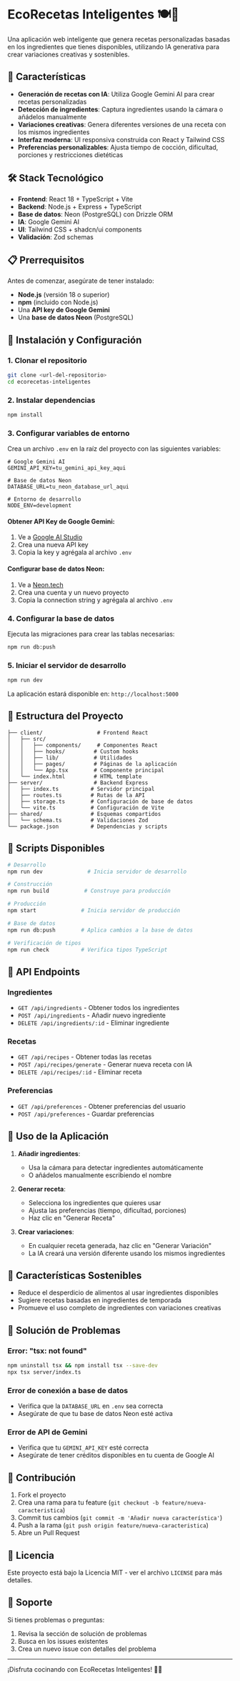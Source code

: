 
# EcoRecetas Inteligentes 🍽️🤖

Una aplicación web inteligente que genera recetas personalizadas basadas en los ingredientes que tienes disponibles, utilizando IA generativa para crear variaciones creativas y sostenibles.

## 🚀 Características

- **Generación de recetas con IA**: Utiliza Google Gemini AI para crear recetas personalizadas
- **Detección de ingredientes**: Captura ingredientes usando la cámara o añádelos manualmente
- **Variaciones creativas**: Genera diferentes versiones de una receta con los mismos ingredientes
- **Interfaz moderna**: UI responsiva construida con React y Tailwind CSS
- **Preferencias personalizables**: Ajusta tiempo de cocción, dificultad, porciones y restricciones dietéticas

## 🛠️ Stack Tecnológico

- **Frontend**: React 18 + TypeScript + Vite
- **Backend**: Node.js + Express + TypeScript
- **Base de datos**: Neon (PostgreSQL) con Drizzle ORM
- **IA**: Google Gemini AI
- **UI**: Tailwind CSS + shadcn/ui components
- **Validación**: Zod schemas

## 📋 Prerrequisitos

Antes de comenzar, asegúrate de tener instalado:

- **Node.js** (versión 18 o superior)
- **npm** (incluido con Node.js)
- Una **API key de Google Gemini**
- Una **base de datos Neon** (PostgreSQL)

## 🔧 Instalación y Configuración

### 1. Clonar el repositorio

```bash
git clone <url-del-repositorio>
cd ecorecetas-inteligentes
```

### 2. Instalar dependencias

```bash
npm install
```

### 3. Configurar variables de entorno

Crea un archivo `.env` en la raíz del proyecto con las siguientes variables:

```env
# Google Gemini AI
GEMINI_API_KEY=tu_gemini_api_key_aqui

# Base de datos Neon
DATABASE_URL=tu_neon_database_url_aqui

# Entorno de desarrollo
NODE_ENV=development
```

#### Obtener API Key de Google Gemini:
1. Ve a [Google AI Studio](https://makersuite.google.com/app/apikey)
2. Crea una nueva API key
3. Copia la key y agrégala al archivo `.env`

#### Configurar base de datos Neon:
1. Ve a [Neon.tech](https://neon.tech)
2. Crea una cuenta y un nuevo proyecto
3. Copia la connection string y agrégala al archivo `.env`

### 4. Configurar la base de datos

Ejecuta las migraciones para crear las tablas necesarias:

```bash
npm run db:push
```

### 5. Iniciar el servidor de desarrollo

```bash
npm run dev
```

La aplicación estará disponible en: `http://localhost:5000`

## 📁 Estructura del Proyecto

```
├── client/                 # Frontend React
│   ├── src/
│   │   ├── components/     # Componentes React
│   │   ├── hooks/         # Custom hooks
│   │   ├── lib/           # Utilidades
│   │   ├── pages/         # Páginas de la aplicación
│   │   └── App.tsx        # Componente principal
│   └── index.html         # HTML template
├── server/                # Backend Express
│   ├── index.ts          # Servidor principal
│   ├── routes.ts         # Rutas de la API
│   ├── storage.ts        # Configuración de base de datos
│   └── vite.ts           # Configuración de Vite
├── shared/               # Esquemas compartidos
│   └── schema.ts         # Validaciones Zod
└── package.json          # Dependencias y scripts
```

## 🎯 Scripts Disponibles

```bash
# Desarrollo
npm run dev              # Inicia servidor de desarrollo

# Construcción
npm run build           # Construye para producción

# Producción
npm start              # Inicia servidor de producción

# Base de datos
npm run db:push        # Aplica cambios a la base de datos

# Verificación de tipos
npm run check          # Verifica tipos TypeScript
```

## 🔌 API Endpoints

### Ingredientes
- `GET /api/ingredients` - Obtener todos los ingredientes
- `POST /api/ingredients` - Añadir nuevo ingrediente
- `DELETE /api/ingredients/:id` - Eliminar ingrediente

### Recetas
- `GET /api/recipes` - Obtener todas las recetas
- `POST /api/recipes/generate` - Generar nueva receta con IA
- `DELETE /api/recipes/:id` - Eliminar receta

### Preferencias
- `GET /api/preferences` - Obtener preferencias del usuario
- `POST /api/preferences` - Guardar preferencias

## 🎨 Uso de la Aplicación

1. **Añadir ingredientes**: 
   - Usa la cámara para detectar ingredientes automáticamente
   - O añádelos manualmente escribiendo el nombre

2. **Generar receta**:
   - Selecciona los ingredientes que quieres usar
   - Ajusta las preferencias (tiempo, dificultad, porciones)
   - Haz clic en "Generar Receta"

3. **Crear variaciones**:
   - En cualquier receta generada, haz clic en "Generar Variación"
   - La IA creará una versión diferente usando los mismos ingredientes

## 🌱 Características Sostenibles

- Reduce el desperdicio de alimentos al usar ingredientes disponibles
- Sugiere recetas basadas en ingredientes de temporada
- Promueve el uso completo de ingredientes con variaciones creativas

## 🐛 Solución de Problemas

### Error: "tsx: not found"
```bash
npm uninstall tsx && npm install tsx --save-dev
npx tsx server/index.ts
```

### Error de conexión a base de datos
- Verifica que la `DATABASE_URL` en `.env` sea correcta
- Asegúrate de que tu base de datos Neon esté activa

### Error de API de Gemini
- Verifica que tu `GEMINI_API_KEY` esté correcta
- Asegúrate de tener créditos disponibles en tu cuenta de Google AI

## 📝 Contribución

1. Fork el proyecto
2. Crea una rama para tu feature (`git checkout -b feature/nueva-caracteristica`)
3. Commit tus cambios (`git commit -m 'Añadir nueva característica'`)
4. Push a la rama (`git push origin feature/nueva-caracteristica`)
5. Abre un Pull Request

## 📄 Licencia

Este proyecto está bajo la Licencia MIT - ver el archivo `LICENSE` para más detalles.

## 🤝 Soporte

Si tienes problemas o preguntas:

1. Revisa la sección de solución de problemas
2. Busca en los issues existentes
3. Crea un nuevo issue con detalles del problema

---

¡Disfruta cocinando con EcoRecetas Inteligentes! 🍳✨
